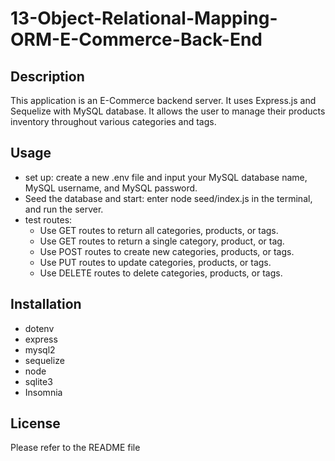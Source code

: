# 13-Object-Relational-Mapping-ORM-E-Commerce-Back-End

## Description

This application is an E-Commerce backend server. It uses Express.js and Sequelize with MySQL database. It allows the user to manage their products inventory throughout various categories and tags.

## Usage
- set up: create a new .env file and input your MySQL database name, MySQL username, and MySQL password.
- Seed the database and start: enter node seed/index.js in the terminal, and run the server.
- test routes: 
  - Use GET routes to return all categories, products, or tags.
  - Use GET routes to return a single category, product, or tag.
  - Use POST routes to create new categories, products, or tags.
  - Use PUT routes to update categories, products, or tags.
  - Use DELETE routes to delete categories, products, or tags.

## Installation
- dotenv
- express
- mysql2
- sequelize
- node
- sqlite3
- Insomnia

## License
Please refer to the README file

